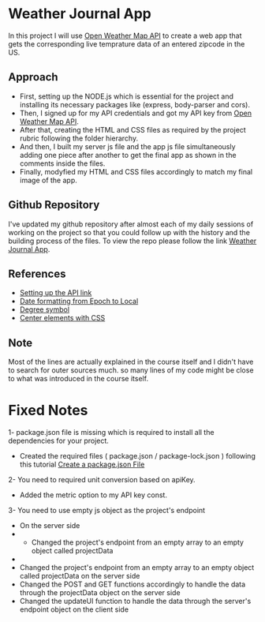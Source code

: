 # Weather Journal App
In this project I will use [Open Weather Map API](https://openweathermap.org/) to create a web app that gets the corresponding live temprature data of an entered zipcode in the US.

## Approach

* First, setting up the NODE.js which is essential for the project and installing its necessary packages like (express, body-parser and cors).
* Then, I signed up for my API credentials and got my API key from [Open Weather Map API](https://openweathermap.org/).
* After that, creating the HTML and CSS files as required by the project rubric following the folder hierarchy.
* And then, I built my server js file and the app js file simultaneously adding one piece after another to get the final app as shown in the comments inside the files.
* Finally, modyfied my HTML and CSS files accordingly to match my final image of the app.

## Github Repository

I've updated my github repository after almost each of my daily sessions of working on the project so that you could follow up with the history and the building process of the files.
To view the repo please follow the link [Weather Journal App](https://github.com/Sayton7/WeatherJournalApp).

## References

* [Setting up the API link](https://openweathermap.org/current#zip)
* [Date formatting from Epoch to Local](https://developer.mozilla.org/en-US/docs/Web/JavaScript/Reference/Global_Objects/Date)
* [Degree symbol](https://www.toptal.com/designers/htmlarrows/math/degree-sign/)
* [Center elements with CSS](https://css-tricks.com/quick-css-trick-how-to-center-an-object-exactly-in-the-center/)

## Note

Most of the lines are actually explained in the course itself and I didn't have to search for outer sources much. so many lines of my code might be close to what was introduced in the course itself.

# Fixed Notes

1- package.json file is missing which is required to install all the dependencies for your project.
* Created the required files ( package.json / package-lock.json ) following this tutorial [Create a package.json File](https://heynode.com/tutorial/create-packagejson-file/)

2- You need to required unit conversion based on apiKey.
* Added the metric option to my API key const.

3- You need to use empty js object as the project's endpoint
* On the server side
* * Changed the project's endpoint from an empty array to an empty object called projectData
* 
* Changed the project's endpoint from an empty array to an empty object called projectData on the server side
* Changed the POST and GET functions accordingly to handle the data through the projectData object on the server side
* Changed the updateUI function to handle the data through the server's endpoint object on the client side

